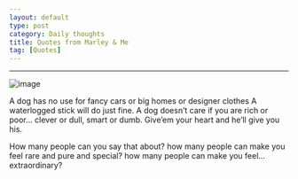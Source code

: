 ```yaml
---
layout: default
type: post
category: Daily thoughts
title: Quotes from Marley & Me
tag: [Quotes]
---
```


***

 ![image]({{site.img_url}}/post-sources/marley-and-me.jpg)
  
    
    
>
A dog has no use for fancy cars or big homes or designer clothes
A waterlogged stick will do just fine.
A dog doesn’t care if you are rich or poor…
clever or dull, smart or dumb.
Give’em your heart and he’ll give you his.

>
How many people can you say that about?
how many people can make you feel rare and pure and special?
how many people can make you feel… extraordinary?